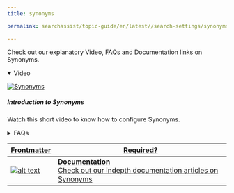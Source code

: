 ```yaml
---
title: synonyms

permalink: searchassist/topic-guide/en/latest//search-settings/synonyms

---
```

<!--#### Topic Guide
###### Synonyms-->

  Check out our explanatory Video, FAQs and Documentation links on Synonyms.

<details class="introduction-video" open>
  <summary>Video
  </summary>
  
   [![Synonyms](images/VideoCoverImage.png)](https://player.vimeo.com/video/751567450?h=40c1e869d7&badge=0&autopause=0&player_id=0&app_id=58479/embed)

  ##### Introduction to Synonyms
  Watch this short video to know how to configure Synonyms.

</details>

<details>
  <summary>FAQs
  </summary>

  <a class="doc-link" target="_blank" href="https://docs.kore.ai/searchassist/manage-relevance/synonyms-2/">
 
  What are Synonyms and their types?


</a>

 <a class="doc-link" target="_blank" href="https://docs.kore.ai/searchassist/manage-relevance/synonyms-2/">
 
  How do I add Synonyms?

</a>
 

</details>


<a class="doc-link" target="_blank" href="https://docs.kore.ai/searchassist/manage-relevance/synonyms-2/">
 
| Frontmatter | Required? |
|-------------|-------------|
| ![alt text](images/SA_Documentation.svg "Title") | **Documentation**  <br /> Check out our indepth documentation articles on Synonyms | 


</a>
